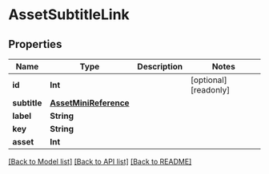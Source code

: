 # AssetSubtitleLink

## Properties

Name | Type | Description | Notes
------------ | ------------- | ------------- | -------------
**id** | **Int** |  | [optional] [readonly] 
**subtitle** | [**AssetMiniReference**](AssetMiniReference.md) |  | 
**label** | **String** |  | 
**key** | **String** |  | 
**asset** | **Int** |  | 

[[Back to Model list]](../#documentation-for-models) [[Back to API list]](../#documentation-for-api-endpoints) [[Back to README]](../)


